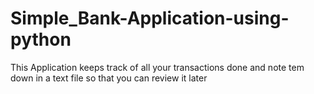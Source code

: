 # Simple_Bank-Application-using-python
This Application keeps track of all your transactions done and note tem down in a text file so that you can review it later
